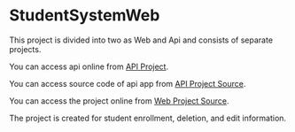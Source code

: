 # StudentSystemWeb

This project is divided into two as Web and Api and consists of separate projects.

You can access api online from [API Project](https://studentsystemapi.herokuapp.com/api/student/).

You can access source code of api app from [API Project Source](https://github.com/mertcaliskan01/StudentSystemApi).

You can access the project online from [Web Project Source](https://studentsystemwebmvc.herokuapp.com/).

The project is created for student enrollment, deletion, and edit information.

